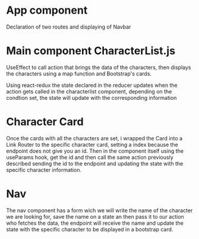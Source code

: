# App component
Declaration of two routes and displaying of Navbar

# Main component CharacterList.js

UseEffect to call action that brings the data of the characters, then displays the characters using a map function and Bootstrap's cards. 

Using react-redux the state declared in the reducer updates when the action gets called in the characterlist component, depending on the condtion set, the state will update with the corresponding information


# Character Card
Once the cards with all the characters are set, i wrapped the Card into a Link Router to the specific character card, setting a index because the endpoint does not give you an id. Then in the component itself using the useParams hook, get the id and then call the same action previously described sending the id to the endpoint and updating the state with the specific character information.

# Nav
The nav component has a form wich we will write the name of the character we are looking for, save the name on a state an then pass it to our action who fetches the data, the endpoint will receive the name and update the state with the specific character to be displayed in a bootstrap card. 